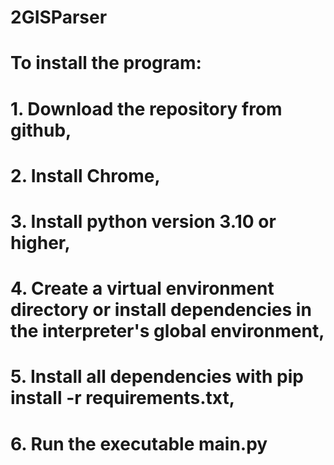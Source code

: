 # 2GISParser

# To install the program:
# 1. Download the repository from github,
# 2. Install Chrome,
# 3. Install python version 3.10 or higher,
# 4. Create a virtual environment directory or install dependencies in the interpreter's global environment,
# 5. Install all dependencies with pip install -r requirements.txt,
# 6. Run the executable main.py